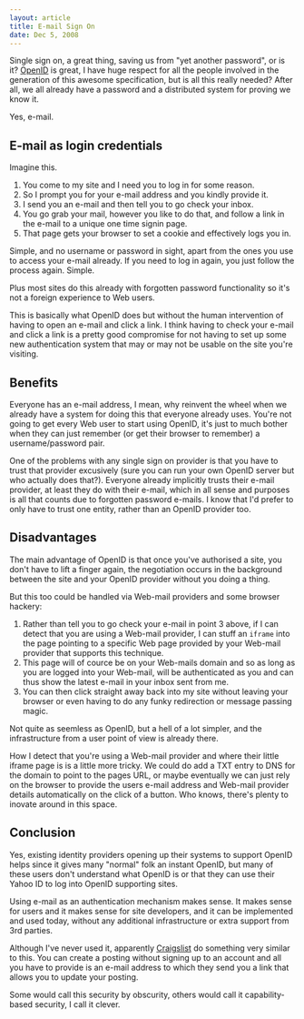 ```yaml
---
layout: article
title: E-mail Sign On
date: Dec 5, 2008
---
```


Single sign on, a great thing, saving us from "yet another password", or
is it? [OpenID](http://www.google.com/search?q=openid) is great, I have
huge respect for all the people involved in the generation of this
awesome specification, but is all this really needed? After all, we all
already have a password and a distributed system for proving we know it.

Yes, e-mail.

E-mail as login credentials
---------------------------

Imagine this.

1.  You come to my site and I need you to log in for some reason.
2.  So I prompt you for your e-mail address and you kindly provide it.
3.  I send you an e-mail and then tell you to go check your inbox.
4.  You go grab your mail, however you like to do that, and follow a
    link in the e-mail to a unique one time signin page.
5.  That page gets your browser to set a cookie and effectively logs you
    in.

Simple, and no username or password in sight, apart from the ones you
use to access your e-mail already. If you need to log in again, you just
follow the process again. Simple.

Plus most sites do this already with forgotten password functionality so
it's not a foreign experience to Web users.

This is basically what OpenID does but without the human intervention of
having to open an e-mail and click a link. I think having to check your
e-mail and click a link is a pretty good compromise for not having to
set up some new authentication system that may or may not be usable on
the site you're visiting.

Benefits
--------

Everyone has an e-mail address, I mean, why reinvent the wheel when we
already have a system for doing this that everyone already uses. You're
not going to get every Web user to start using OpenID, it's just to much
bother when they can just remember (or get their browser to remember) a
username/password pair.

One of the problems with any single sign on provider is that you have to
trust that provider excusively (sure you can run your own OpenID server
but who actually does that?). Everyone already implicitly trusts their
e-mail provider, at least they do with their e-mail, which in all sense
and purposes is all that counts due to forgotten password e-mails. I
know that I'd prefer to only have to trust one entity, rather than an
OpenID provider too.

Disadvantages
-------------

The main advantage of OpenID is that once you've authorised a site, you
don't have to lift a finger again, the negotiation occurs in the
background between the site and your OpenID provider without you doing a
thing.

But this too could be handled via Web-mail providers and some browser
hackery:

1.  Rather than tell you to go check your e-mail in point 3 above, if I
    can detect that you are using a Web-mail provider, I can stuff an
    `iframe` into the page pointing to a specific Web page provided by
    your Web-mail provider that supports this technique.
2.  This page will of cource be on your Web-mails domain and so as long
    as you are logged into your Web-mail, will be authenticated as you
    and can thus show the latest e-mail in your inbox sent from me.
3.  You can then click straight away back into my site without leaving
    your browser or even having to do any funky redirection or message
    passing magic.

Not quite as seemless as OpenID, but a hell of a lot simpler, and the
infrastructure from a user point of view is already there.

How I detect that you're using a Web-mail provider and where their
little iframe page is is a little more tricky. We could do add a TXT
entry to DNS for the domain to point to the pages URL, or maybe
eventually we can just rely on the browser to provide the users e-mail
address and Web-mail provider details automatically on the click of a
button. Who knows, there's plenty to inovate around in this space.

Conclusion
----------

Yes, existing identity providers opening up their systems to support
OpenID helps since it gives many "normal" folk an instant OpenID, but
many of these users don't understand what OpenID is or that they can use
their Yahoo ID to log into OpenID supporting sites.

Using e-mail as an authentication mechanism makes sense. It makes sense
for users and it makes sense for site developers, and it can be
implemented and used today, without any additional infrastructure or
extra support from 3rd parties.

Although I've never used it, apparently [Craigslist](http://www.craigslist.org/) do something very
similar to this. You can create a posting without signing up to an
account and all you have to provide is an e-mail address to which they
send you a link that allows you to update your posting.

Some would call this security by obscurity, others would call it
capability-based security, I call it clever.